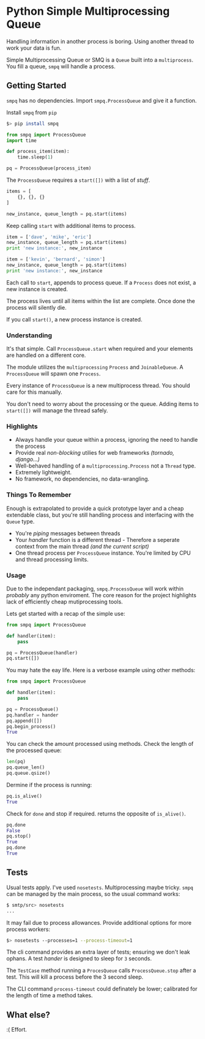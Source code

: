 # Python Simple Multiprocessing Queue

Handling information in another process is boring. Using another thread to work your data is fun.

Simple Multiprocessing Queue or SMQ is a `Queue` built into a `multiprocess`. You fill a queue, `smpq` will handle a process.

## Getting Started

`smpq` has no dependencies. Import `smpq.ProcessQueue` and give it a function.

Install `smpq` from `pip`
```bash
$> pip install smpq
```

```py
from smpq import ProcessQueue
import time

def process_item(item):
    time.sleep(1)

pq = ProcessQueue(process_item)
```

The `ProcessQueue` requires a `start([])` with a list of _stuff_.

```py
items = [
    {}, {}, {}
]

new_instance, queue_length = pq.start(items)
```

Keep calling `start` with additional items to process.

```py
item = ['dave', 'mike', 'eric']
new_instance, queue_length = pq.start(items)
print 'new instance:', new_instance

item = ['kevin', 'bernard', 'simon']
new_instance, queue_length = pq.start(items)
print 'new instance:', new_instance
```

Each call to `start`, appends to process queue. If a `Process` does not exist, a new instance is created.

The process lives until all items within the list are complete. Once done the process will silently die.

If you call `start()`, a new process instance is created.


### Understanding

It's that simple. Call `ProcessQueue.start` when required and your elements are handled on a different core.

The module utilizes the `multiprocessing` `Process` and `JoinableQueue`. A `ProcessQueue` will spawn one `Process`.

Every instance of `ProcessQueue` is a new multiprocess thread. You should care for this manually.


You don't need to worry about the processing or the queue. Adding items to `start([])` will manage the thread safely.

### Highlights

+ Always handle your queue within a process, ignoring the need to handle the process
+ Provide real _non-blocking_ utilies for web frameworks _(tornado, django...)_
+ Well-behaved handling of a `multiprocessing.Process` not a `Thread` type.
+ Extremely lightweight.
+ No framework, no dependencies, no data-wrangling.

### Things To Remember

Enough is extrapolated to provide a quick prototype layer and a cheap extendable class, but you're still handling process and interfacing with the `Queue` type.

+ You're _piping_ messages between threads
+ Your _handler_ function is a different thread - Therefore a seperate context from the main thread _(and the current script)_
+ One thread process per `ProcessQueue` instance. You're limited by CPU and thread processing limits.


### Usage

Due to the independant packaging, `smpq.ProcessQueue` will work within _probably_ any python enviroment. The core reason for the project highlights lack of efficiently cheap mutiprocessing tools.

Lets get started with a recap of the simple use:

```py
from smpq import ProcessQueue

def handler(item):
    pass

pq = ProcessQueue(handler)
pq.start([])
```

You may hate the eay life. Here is a verbose example using other methods:

```py
from smpq import ProcessQueue

def handler(item):
    pass

pq = ProcessQueue()
pq.handler = hander
pq.append([])
pq.begin_process()
True
```

You can check the amount processed using methods. Check the length of the processed queue:

```py
len(pq)
pq.queue_len()
pq.queue.qsize()
```

Dermine if the process is running:

```py
pq.is_alive()
True
```

Check for `done` and stop if required. returns the opposite of `is_alive()`.

```py
pq.done
False
pq.stop()
True
pq.done
True
```

## Tests

Usual tests apply. I've used `nosetests`. Multiprocessing maybe tricky. `smpq` can be managed by the main process, so the usual command works:

```bash
$ smtp/src> nosetests
...
```

It may fail due to process allowances. Provide additional options for more process workers:

```bash
$> nosetests --processes=1 --process-timeout=1
```

The cli command provides an extra layer of tests; ensuring we don't leak ophans.  A test _hander_ is designed to sleep for `3` seconds.

The `TestCase` method running a `ProcesQueue` calls `ProcessQueue.stop` after a test. This will kill a process before the 3 second sleep.

The CLI command `process-timeout` could definately be lower; calibrated for the length of time a method takes.

## What else?

:( Effort.

